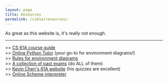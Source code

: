 ```yaml
---
layout: page
title: Resources
permalink: /cs61a/resources/
---
```


<p>
    As great as this website is, it's really not enough.
</p>

<hr class="overarching" />

<div>
    >> <a href="https://www.ocf.berkeley.edu/~shidi/cs61a/wiki/Guides">CS 61A course guide</a><br>
    >> <a href="http://pythontutor.com/composingprograms.html#mode=edit">Online Python Tutor</a> (your go-to for environment diagrams!)<br>
    >> <a href="https://docs.google.com/document/d/1bGxlxHAIEoRzAlWopkwna5KaalBxoW5MKsPixbygCHU/edit?usp=sharing">Rules for environment diagrams</a><br>
    >> <a href="https://www.ocf.berkeley.edu/~shidi/cs61a/wiki/Past_exams">A collection of past exams</a> (do ALL of them)<br>
    >> <a href="http://keff.me/cs61a/">Kevin Chen's 61A website</a> (his quizzes are excellent)<br>
    >> <a href="http://scheme.cs61a.org/">Online Scheme interpreter</a>
</div>
